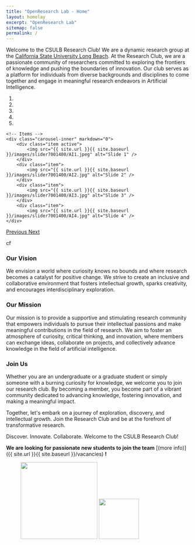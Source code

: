 ```yaml
---
title: "OpenResearch Lab - Home"
layout: homelay
excerpt: "OpenResearch Lab"
sitemap: false
permalink: /
---
```


Welcome to the CSULB Research Club!
We are a dynamic research group at the [California State University Long Beach](https://www.csulb.edu/). At the Research Club, we are a passionate community of researchers committed to exploring the frontiers of knowledge and pushing the boundaries of innovation. Our club serves as a platform for individuals from diverse backgrounds and disciplines to come together and engage in meaningful research endeavors in Artificial Intelligence.


<div markdown="0" id="carousel" class="carousel slide" data-ride="carousel" data-interval="4000" data-pause="hover" >
    <!-- Menu -->
    <ol class="carousel-indicators">
        <li data-target="#carousel" data-slide-to="0" class="active"></li>
        <li data-target="#carousel" data-slide-to="1"></li>
        <li data-target="#carousel" data-slide-to="2"></li>
        <li data-target="#carousel" data-slide-to="3"></li>
        <li data-target="#carousel" data-slide-to="4"></li>
    </ol>

    <!-- Items -->
    <div class="carousel-inner" markdown="0">
        <div class="item active">
            <img src="{{ site.url }}{{ site.baseurl }}/images/slider7001400/AI1.jpeg" alt="Slide 1" />
        </div>
        <div class="item">
            <img src="{{ site.url }}{{ site.baseurl }}/images/slider7001400/AI2.jpg" alt="Slide 2" />
        </div>
        <div class="item">
            <img src="{{ site.url }}{{ site.baseurl }}/images/slider7001400/AI3.jpg" alt="Slide 3" />
        </div>
        <div class="item">
            <img src="{{ site.url }}{{ site.baseurl }}/images/slider7001400/AI4.jpg" alt="Slide 4" />
    </div>
  <a class="left carousel-control" href="#carousel" role="button" data-slide="prev">
    <span class="glyphicon glyphicon-chevron-left" aria-hidden="true"></span>
    <span class="sr-only">Previous</span>
  </a>
  <a class="right carousel-control" href="#carousel" role="button" data-slide="next">
    <span class="glyphicon glyphicon-chevron-right" aria-hidden="true"></span>
    <span class="sr-only">Next</span>
  </a>
</div>

cf
### Our Vision
We envision a world where curiosity knows no bounds and where research becomes a catalyst for positive change. We strive to create an inclusive and collaborative environment that fosters intellectual growth, sparks creativity, and encourages interdisciplinary exploration.

### Our Mission
Our mission is to provide a supportive and stimulating research community that empowers individuals to pursue their intellectual passions and make meaningful contributions in the field of research. We aim to foster an atmosphere of curiosity, critical thinking, and innovation, where members can exchange ideas, collaborate on projects, and collectively advance knowledge in the field of artificial intelligence.

### Join Us
Whether you are an undergraduate or a graduate student or simply someone with a burning curiosity for knowledge, we welcome you to join our research club. By becoming a member, you become part of a vibrant community dedicated to advancing knowledge, fostering innovation, and making a meaningful impact.

Together, let's embark on a journey of exploration, discovery, and intellectual growth. Join the Research Club and be at the forefront of transformative research.

Discover. Innovate. Collaborate. Welcome to the CSULB Research Club!

 **We are  looking for passionate new students to join the team** [(more info)]({{ site.url }}{{ site.baseurl }}/vacancies) **!**


<figure class="fourth">
  <img src="{{ site.url }}{{ site.baseurl }}/images/logopic/csulb1.jpg" style="width: 210px">
  <img src="{{ site.url }}{{ site.baseurl }}/images/logopic/csulb2.png" style="width: 110px">
</figure>
